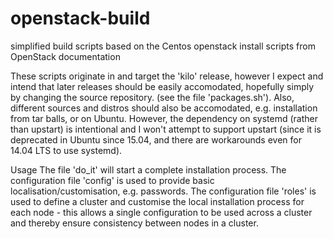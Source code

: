 # openstack-build
 simplified build scripts based on the Centos openstack install scripts from OpenStack documentation
 
 These scripts originate in and target the 'kilo' release, however I expect and intend that later releases should be easily accomodated, hopefully simply by changing the source repository. (see the file 'packages.sh').
 Also, different sources and distros should also be accomodated, e.g. installation from tar balls, or on Ubuntu.
 However, the dependency on systemd (rather than upstart) is intentional and I won't attempt to support upstart (since it is deprecated in Ubuntu since 15.04, and there are workarounds even for 14.04 LTS to use systemd).
 
 Usage
 The file 'do_it' will start a complete installation process.
 The configuration file 'config' is used to provide basic localisation/customisation, e.g. passwords.
 The configuration file 'roles' is used to define a cluster and customise the local installation process for each node - this allows a single configuration to be used across a cluster and thereby ensure consistency between nodes in a cluster.
